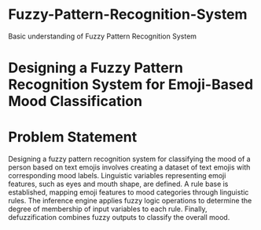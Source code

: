 # Fuzzy-Pattern-Recognition-System
Basic understanding of Fuzzy Pattern Recognition System

# Designing a Fuzzy Pattern Recognition System for Emoji-Based Mood Classification

# Problem Statement
Designing a fuzzy pattern recognition system for classifying the mood of a person based on 
text emojis involves creating a dataset of text emojis with corresponding mood labels. 
Linguistic variables representing emoji features, such as eyes and mouth shape, are defined. 
A rule base is established, mapping emoji features to mood categories through linguistic 
rules. The inference engine applies fuzzy logic operations to determine the degree of 
membership of input variables to each rule. Finally, defuzzification combines fuzzy outputs 
to classify the overall mood.
